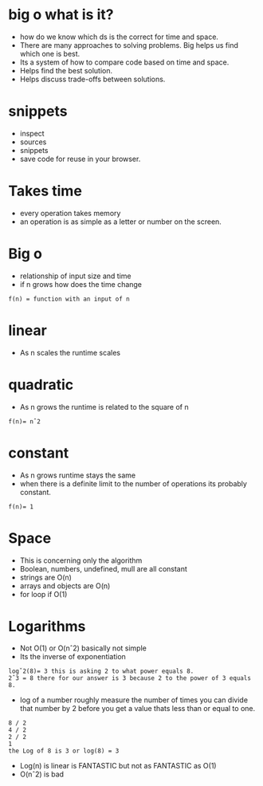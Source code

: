 # big o what is it?
- how do we know which ds is the correct for time and space.
- There are many approaches to solving problems. Big helps us find which one is best.
- Its a system of how to compare code based on time and space.
- Helps find the best solution.
- Helps discuss trade-offs between solutions.

# snippets
- inspect
- sources
- snippets
- save code for reuse in your browser.

# Takes time
- every operation takes memory
- an operation is as simple as a letter or number on the screen.

# Big o
- relationship of input size and time
- if n grows how does the time change
```
f(n) = function with an input of n

```

# linear
- As n scales the runtime scales
# quadratic
- As n grows the runtime is related to the square of n
```
f(n)= nˆ2
```
# constant
- As n grows runtime stays the same
- when there is a definite limit to the number of operations its probably constant.
```
f(n)= 1
```

# Space
- This is concerning only the algorithm
- Boolean, numbers, undefined, mull are all constant
- strings are O(n)
- arrays and objects are O(n)
- for loop if O(1)

# Logarithms
- Not O(1) or O(nˆ2) basically not simple
- Its the inverse of exponentiation
```
logˇ2(8)= 3 this is asking 2 to what power equals 8. 
2ˆ3 = 8 there for our answer is 3 because 2 to the power of 3 equals 8. 
```
- log of a number roughly measure the number of times you can divide that number by 2 before you get a value thats less than or equal to one.
```
8 / 2
4 / 2
2 / 2
1
the Log of 8 is 3 or log(8) = 3
```
- Log(n) is linear is FANTASTIC but not as FANTASTIC as O(1)
- O(nˆ2) is bad

